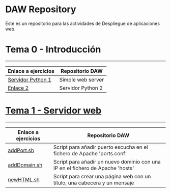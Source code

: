 # DAW Repository
Este es un repositorio para las actividades de Despliegue de aplicaciones web.

# Tema 0 - Introducción
---
| Enlace a ejercicios | Repositorio DAW |
| ----------- | ----------- |
| [Servidor Python 1](tema0/servidorpython2.py) | Simple web server |
| [Enlace 2](/tema1/ejercicio2.py) | Servidor Python 2 |

# [Tema 1 - Servidor web](https://github.com/JM10PRO/DAW/blob/main/tema1)
---
| Enlace a ejercicios | Repositorio DAW |
| ----------- | ----------- |
| [addPort.sh](https://github.com/JM10PRO/DAW/blob/main/tema1/addPort.sh) | Script para añadir puerto escucha en el fichero de Apache 'ports.conf' |
| [addDomain.sh](https://github.com/JM10PRO/DAW/blob/main/tema1/addDomain.sh) | Script para añadir un nuevo dominio con una IP en el fichero de Apache 'hosts' |
| [newHTML.sh](https://github.com/JM10PRO/DAW/blob/main/tema1/newHTML.sh) | Script para crear una página web con un título, una cabecera y un mensaje |
